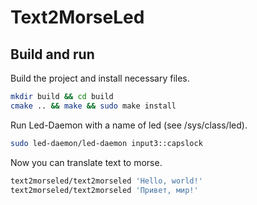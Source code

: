 # Text2MorseLed

## Build and run

Build the project and install necessary files.
```bash
mkdir build && cd build
cmake .. && make && sudo make install
```

Run Led-Daemon with a name of led (see /sys/class/led).
```bash
sudo led-daemon/led-daemon input3::capslock
```

Now you can translate text to morse.
```bash
text2morseled/text2morseled 'Hello, world!'
text2morseled/text2morseled 'Привет, мир!'
```